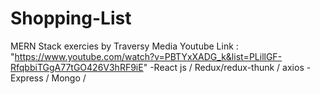 # Shopping-List
MERN Stack exercies by Traversy Media 
Youtube Link :
"https://www.youtube.com/watch?v=PBTYxXADG_k&list=PLillGF-RfqbbiTGgA77tGO426V3hRF9iE"
-React js / Redux/redux-thunk / axios 
-Express / Mongo /

